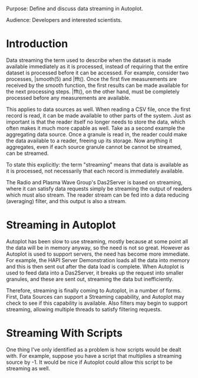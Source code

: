Purpose: Define and discuss data streaming in Autoplot.

Audience: Developers and interested scientists.

# Introduction

Data streaming the term used to describe when the dataset is made
available immediately as it is processed, instead of requiring that the
entire dataset is processed before it can be accessed. For example,
consider two processes, |smooth(5) and |fft(). Once the first five
measurements are received by the smooth function, the first results can
be made available for the next processing steps. |fft(), on the other
hand, must be completely processed before any measurements are
available.

This applies to data sources as well. When reading a CSV file, once the
first record is read, it can be made available to other parts of the
system. Just as important is that the reader itself no longer needs to
store the data, which often makes it much more capable as well. Take as
a second example the aggregating data source. Once a granule is read in,
the reader could make the data available to a reader, freeing up its
storage. Now anything it aggregates, even if each source granule cannot
be cannot be streamed, can be streamed.

To state this explicitly: the term "streaming" means that data is
available as it is processed, not necessarily that each record is
immediately available.

The Radio and Plasma Wave Group's Das2Server is based on streaming,
where it can satisfy data requests simply be streaming the output of
readers which must also stream. The reader stream can be fed into a data
reducing (averaging) filter, and this output is also a stream.

# Streaming in Autoplot

Autoplot has been slow to use streaming, mostly because at some point
all the data will be in memory anyway, so the need is not so great.
However as Autoplot is used to support servers, the need has become more
immediate. For example, the HAPI Server Demonstration loads all the data
into memory and this is then sent out after the data load is complete.
When Autoplot is used to feed data into a Das2Server, it breaks up the
request into smaller granules, and these are sent out, streaming the
data but inefficiently.

Therefore, streaming is finally coming to Autoplot, in a number of
forms. First, Data Sources can support a Streaming capability, and
Autoplot may check to see if this capability is available. Also filters
may begin to support streaming, allowing multiple threads to satisfy
filtering requests.

# Streaming With Scripts

One thing I've only identified as a problem is how scripts would be
dealt with. For example, suppose you have a script that multiplies a
streaming source by -1. It would be nice if Autoplot could allow this
script to be streaming as well.
